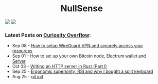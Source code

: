 <div align="center">
  <h1>NullSense</h1>
</div>

<img src="https://github-readme-stats.vercel.app/api?username=NullSense&count_private=true&show_icons=true&bg_color=000000&title_color=ffffff&icon_color=ffffff&text_color=ffffff)" />
<img src="https://enn9jdor0au0zty.m.pipedream.net"></img>

### Latest Posts on <a target="_blank" href="https://CuriosityOverflow.xyz">Curiosity Overflow</a>:
<!-- feed start -->
- Sep 08 - [How to setup WireGuard VPN and securely access your resources](https://CuriosityOverflow.xyz/posts/wireguard-eps/)
- Sep 01 - [How to set up your own Bitcoin node, Electrum wallet and Server](https://CuriosityOverflow.xyz/posts/bitcoin-electrum-wallet/)
- Oct 03 - [Writing an HTTP server in Rust (Part I)](https://CuriosityOverflow.xyz/posts/linda/)
- Sep 25 - [Ergonomic superiority, RSI and why I bought a split keyboard](https://CuriosityOverflow.xyz/posts/ergonomic-superiority/)
- Aug 25 - [git init](https://CuriosityOverflow.xyz/posts/git-init/)
<!-- feed end -->
